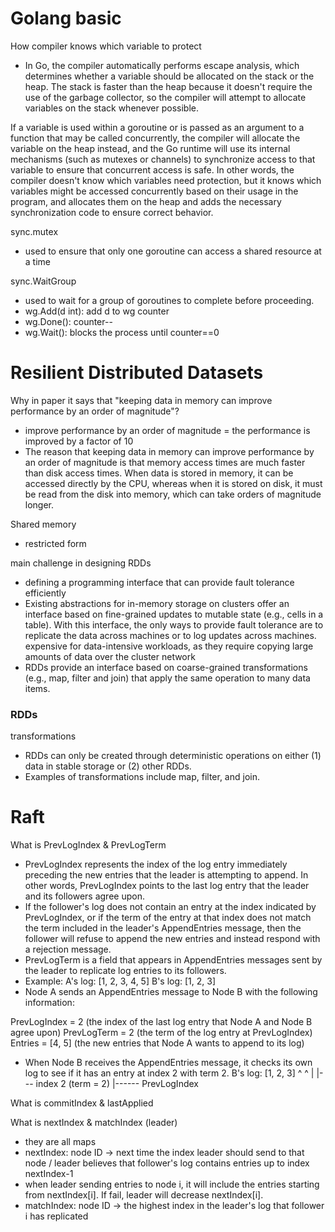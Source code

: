 # Golang basic
How compiler knows which variable to protect
* In Go, the compiler automatically performs escape analysis, which determines whether a variable should be allocated on the stack or the heap. The stack is faster than the heap because it doesn't require the use of the garbage collector, so the compiler will attempt to allocate variables on the stack whenever possible.

If a variable is used within a goroutine or is passed as an argument to a function that may be called concurrently, the compiler will allocate the variable on the heap instead, and the Go runtime will use its internal mechanisms (such as mutexes or channels) to synchronize access to that variable to ensure that concurrent access is safe. In other words, the compiler doesn't know which variables need protection, but it knows which variables might be accessed concurrently based on their usage in the program, and allocates them on the heap and adds the necessary synchronization code to ensure correct behavior.

sync.mutex
* used to ensure that only one goroutine can access a shared resource at a time

sync.WaitGroup
* used to wait for a group of goroutines to complete before proceeding.  
* wg.Add(d int): add d to wg counter
* wg.Done(): counter--
* wg.Wait(): blocks the process until counter==0

# Resilient Distributed Datasets
Why in paper it says that "keeping data in memory can improve performance by an order of magnitude"?
* improve performance by an order of magnitude = the performance is improved by a factor of 10
* The reason that keeping data in memory can improve performance by an order of magnitude is that memory access times are much faster than disk access times. When data is stored in memory, it can be accessed directly by the CPU, whereas when it is stored on disk, it must be read from the disk into memory, which can take orders of magnitude longer.

Shared memory
* restricted form

main challenge in designing RDDs
* defining a programming interface that can provide fault tolerance efficiently
* Existing abstractions for in-memory storage on clusters offer an interface based on fine-grained updates to mutable state (e.g., cells in a table). With this interface, the only ways to provide fault tolerance are to replicate the data across machines or to log updates across machines. expensive for data-intensive workloads, as they require copying large amounts of data over the cluster network
* RDDs provide an interface based on coarse-grained transformations (e.g., map, filter and join) that apply the same operation to many data items.

### RDDs
transformations
*  RDDs can only be created through deterministic operations on either (1) data in stable storage or (2) other RDDs.
*  Examples of transformations include map, filter, and join.

# Raft
What is PrevLogIndex & PrevLogTerm
* PrevLogIndex represents the index of the log entry immediately preceding the new entries that the leader is attempting to append. In other words, PrevLogIndex points to the last log entry that the leader and its followers agree upon.
* If the follower's log does not contain an entry at the index indicated by PrevLogIndex, or if the term of the entry at that index does not match the term included in the leader's AppendEntries message, then the follower will refuse to append the new entries and instead respond with a rejection message.
* PrevLogTerm is a field that appears in AppendEntries messages sent by the leader to replicate log entries to its followers. 
* Example:
A's log: [1, 2, 3, 4, 5]
B's log: [1, 2, 3]
* Node A sends an AppendEntries message to Node B with the following information:

PrevLogIndex = 2 (the index of the last log entry that Node A and Node B agree upon)
PrevLogTerm = 2 (the term of the log entry at PrevLogIndex)
Entries = [4, 5] (the new entries that Node A wants to append to its log)

* When Node B receives the AppendEntries message, it checks its own log to see if it has an entry at index 2 with term 2. 
B's log: [1, 2, 3]
              ^  ^
              |  |--- index 2 (term = 2)
              |------ PrevLogIndex

What is commitIndex & lastApplied

What is nextIndex & matchIndex (leader)
* they are all maps
* nextIndex: node ID -> next time the index leader should send to that node /  leader believes that follower's log contains entries up to index nextIndex-1
* when leader sending entries to node i, it will include the entries starting from nextIndex[i]. If fail, leader will decrease nextIndex[i].
* matchIndex: node ID -> the highest index in the leader's log that follower i has replicated
